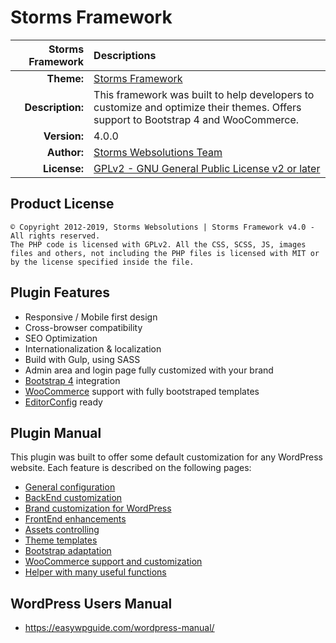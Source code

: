 # Storms Framework

Storms Framework    | Descriptions
------------------: | :------------------
**Theme:**          | [Storms Framework](http://storms.com.br)
**Description:**    | This framework was built to help developers to customize and optimize their themes. Offers support to Bootstrap 4 and WooCommerce.
**Version:**        | 4.0.0
**Author:**         | [Storms Websolutions Team](http://storms.com.br)
**License:**        | [GPLv2 - GNU General Public License v2 or later](http://www.gnu.org/licenses/gpl-2.0.html)

## Product License

```
© Copyright 2012-2019, Storms Websolutions | Storms Framework v4.0 - All rights reserved.
The PHP code is licensed with GPLv2. All the CSS, SCSS, JS, images files and others, not including the PHP files is licensed with MIT or by the license specified inside the file.
```

## Plugin Features

* Responsive / Mobile first design
* Cross-browser compatibility
* SEO Optimization
* Internationalization & localization
* Build with Gulp, using SASS
* Admin area and login page fully customized with your brand
* [Bootstrap 4](http://getbootstrap.com/) integration
* [WooCommerce](http://www.woothemes.com/woocommerce/) support with fully bootstraped templates
* [EditorConfig](http://editorconfig.org/) ready

## Plugin Manual

This plugin was built to offer some default customization for any WordPress website. Each feature is described on the following pages:

* [General configuration](/_documentation/Configuration_Class.md)
* [BackEnd customization](/_documentation/BackEnd_Class.md)
* [Brand customization for WordPress](/_documentation/BrandCustomization_Class.md)
* [FrontEnd enhancements](/_documentation/FrontEnd_Class.md)
* [Assets controlling](/_documentation/Assets_Class.md)
* [Theme templates](/_documentation/Template_Class.md)
* [Bootstrap adaptation](/_documentation/Bootstrap_Class.md)
* [WooCommerce support and customization](/_documentation/WooCommerce_Class.md)
* [Helper with many useful functions](/_documentation/Helper_Class.md)

## WordPress Users Manual

- https://easywpguide.com/wordpress-manual/
